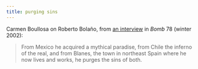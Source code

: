```yaml
---
title: purging sins
---
```

Carmen Boullosa on Roberto Bolaño, from [an interview](https://bombmagazine.org/articles/roberto-bola%c3%b1o/) in *Bomb* 78 (winter 2002): 

> From Mexico he acquired a mythical paradise, from Chile the inferno of the real, and from Blanes, the town in northeast Spain where he now lives and works, he purges the sins of both.